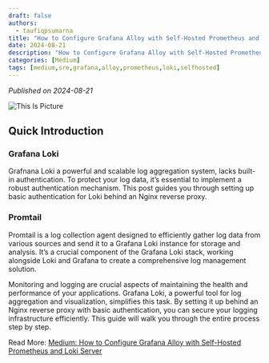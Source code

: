 ```yaml
---
draft: false
authors: 
  - taufiqpsumarna
title: "How to Configure Grafana Alloy with Self-Hosted Prometheus and Loki Server"
date: 2024-08-21
description: "How to Configure Grafana Alloy with Self-Hosted Prometheus and Loki Server"
categories: [Medium]
tags: [medium,sre,grafana,alloy,prometheus,loki,selfhosted]
---
```


*Published on 2024-08-21*

![This Is Picture](/blog/assets/images/grafana-alloy-intro.jpg)

## Quick Introduction
### Grafana Loki
Grafnana Loki a powerful and scalable log aggregation system, lacks built-in authentication. To protect your log data, it’s essential to implement a robust authentication mechanism. This post guides you through setting up basic authentication for Loki behind an Nginx reverse proxy.

### Promtail 
Promtail is a log collection agent designed to efficiently gather log data from various sources and send it to a Grafana Loki instance for storage and analysis. It’s a crucial component of the Grafana Loki stack, working alongside Loki and Grafana to create a comprehensive log management solution.

Monitoring and logging are crucial aspects of maintaining the health and performance of your applications. Grafana Loki, a powerful tool for log aggregation and visualization, simplifies this task. By setting it up behind an Nginx reverse proxy with basic authentication, you can secure your logging infrastructure efficiently. This guide will walk you through the entire process step by step.

Read More:
[Medium: How to Configure Grafana Alloy with Self-Hosted Prometheus and Loki Server](https://medium.com/@taufiqpsumarna/how-to-configure-grafana-alloy-with-self-hosted-prometheus-and-loki-server-cf4cb783eecf)
